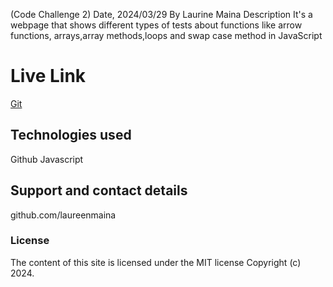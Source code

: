 (Code Challenge 2)
Date, 2024/03/29
By Laurine Maina
Description
It's a webpage that shows different types of tests about functions like arrow functions, arrays,array methods,loops and swap case method in JavaScript


# Live Link
[Git](main)

## Technologies used
Github
Javascript

## Support and contact details
github.com/laureenmaina

### License
The content of this site is licensed under the MIT license
Copyright (c) 2024.